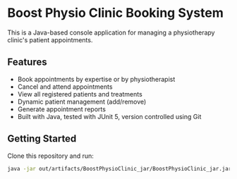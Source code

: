 # Boost Physio Clinic Booking System

This is a Java-based console application for managing a physiotherapy clinic's patient appointments.

## Features
- Book appointments by expertise or by physiotherapist
- Cancel and attend appointments
- View all registered patients and treatments
- Dynamic patient management (add/remove)
- Generate appointment reports
- Built with Java, tested with JUnit 5, version controlled using Git

## Getting Started
Clone this repository and run:
```bash
java -jar out/artifacts/BoostPhysioClinic_jar/BoostPhysioClinic_jar.jar
